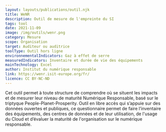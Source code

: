 ```yaml
---
layout: layouts/publications/outil.njk
title: WeNR
description: Outil de mesure de l'empreinte du SI
tags: tool
date: 2021-11-09
image: /img/outils/wenr.png
category: Mesure
scope: Organisation
target: Auditeur ou auditrice
toolType: Outil hors ligne
environnementalIndicators: Gaz à effet de serre
measuredIndicators: Inventaire et durée de vie des équipements
mainTechnology: Excel
author: Institut du numérique responsable
link: https://wenr.isit-europe.org/fr/
licence: CC BY-NC-ND
---
```


Cet outil permet à toute structure de comprendre où se situent les impacts et de mesurer leur niveau de maturité Numérique Responsable, basé sur le triptyque People-Planet-Prosperity. Outil en libre accès qui s’appuie sur des données ouvertes et publiques, ce questionnaire permet de faire l’inventaire des équipements, des centres de données et de leur utilisation, de l'usage du Cloud et d’évaluer la maturité de l'organisation sur le numérique responsable.